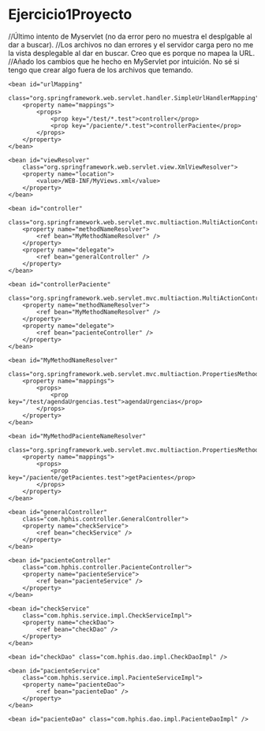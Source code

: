 # Ejercicio1Proyecto
//Último intento de Myservlet (no da error pero no muestra el desplgable al dar a buscar).
//Los archivos no dan errores y el servidor carga pero no me la vista desplegable al dar en buscar. Creo que es porque no mapea la URL.
//Añado los cambios que he hecho en MyServlet por intuición. No sé si tengo que crear algo fuera de los archivos que temando.

<?xml version="1.0" encoding="UTF-8"?>
<beans
	xmlns:context="http://www.springframework.org/schema/context"
	xmlns:tx="http://www.springframework.org/schema/tx"
	xmlns:xsi="http://www.w3.org/2001/XMLSchema-instance"
	xmlns="http://www.springframework.org/schema/beans"
	xsi:schemaLocation="http://www.springframework.org/schema/beans
                           http://www.springframework.org/schema/beans/spring-beans-3.0.xsd
                           http://www.springframework.org/schema/context
                           http://www.springframework.org/schema/context/spring-context-3.0.xsd
                           http://www.springframework.org/schema/tx
                           http://www.springframework.org/schema/tx/spring-tx-3.0.xsd"
	default-lazy-init="true">

	<bean id="urlMapping"
		class="org.springframework.web.servlet.handler.SimpleUrlHandlerMapping">
		<property name="mappings">
			<props>
				<prop key="/test/*.test">controller</prop>
				<prop key="/paciente/*.test">controllerPaciente</prop>
			</props>
		</property>
	</bean>

	<bean id="viewResolver"
		class="org.springframework.web.servlet.view.XmlViewResolver">
		<property name="location">
			<value>/WEB-INF/MyViews.xml</value>
		</property>
	</bean>

	<bean id="controller"
		class="org.springframework.web.servlet.mvc.multiaction.MultiActionController">
		<property name="methodNameResolver">
			<ref bean="MyMethodNameResolver" />
		</property>
		<property name="delegate">
			<ref bean="generalController" />
		</property>
	</bean>

	<bean id="controllerPaciente"
		class="org.springframework.web.servlet.mvc.multiaction.MultiActionController">
		<property name="methodNameResolver">
			<ref bean="MyMethodNameResolver" />
		</property>
		<property name="delegate">
			<ref bean="pacienteController" />
		</property>
	</bean>

	<bean id="MyMethodNameResolver"
		class="org.springframework.web.servlet.mvc.multiaction.PropertiesMethodNameResolver">
		<property name="mappings">
			<props>
				<prop key="/test/agendaUrgencias.test">agendaUrgencias</prop>
			</props>
		</property>
	</bean>
	
	<bean id="MyMethodPacienteNameResolver"
		class="org.springframework.web.servlet.mvc.multiaction.PropertiesMethodNameResolver">
		<property name="mappings">
			<props>
				<prop key="/paciente/getPacientes.test">getPacientes</prop>
			</props>
		</property>
	</bean>

	<bean id="generalController"
		class="com.hphis.controller.GeneralController">
		<property name="checkService">
			<ref bean="checkService" />
		</property>
	</bean>

	<bean id="pacienteController"
		class="com.hphis.controller.PacienteController">
		<property name="pacienteService">
			<ref bean="pacienteService" />
		</property>
	</bean>

	<bean id="checkService"
		class="com.hphis.service.impl.CheckServiceImpl">
		<property name="checkDao">
			<ref bean="checkDao" />
		</property>
	</bean>

	<bean id="checkDao" class="com.hphis.dao.impl.CheckDaoImpl" />

	<bean id="pacienteService"
		class="com.hphis.service.impl.PacienteServiceImpl">
		<property name="pacienteDao">
			<ref bean="pacienteDao" />
		</property>
	</bean>

	<bean id="pacienteDao" class="com.hphis.dao.impl.PacienteDaoImpl" />

</beans>
